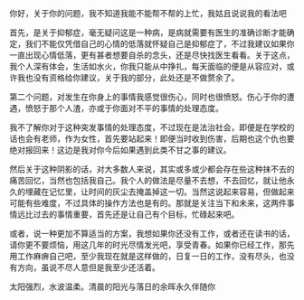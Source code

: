 你好，关于你的问题，我不知道我能不能帮不帮的上忙，我姑且说说我的看法吧

首先，是关于抑郁症，毫无疑问这是一种病，是病就需要有医生的准确诊断才能确定，我们不能仅凭借自己的心情的低落就怀疑自己是抑郁症了，不过我建议如果你一直出现心情低落，更有甚者想要自杀的念头，还是尽快找医生看看。关于这点，我个人深有体会，生活如水火，你我只能从中挣扎，每天面临的便是从容应对，或许我也没有资格给你建议，关于我的部分，此处还是不做赘余了。

第二个问题，对发生在你身上的事情我感觉很伤心，同时也很愤怒。伤心于你的遭遇，愤怒于那个人渣，亦或于你面对不平的事情的处理态度。

我不了解你对于这种突发事情的处理态度，不过现在是法治社会，即便是在学校的话也会有老师，作为女性，首先要站起来！即便当时收到伤害，后期也这个仇也要绝对报回来！这边是我对你今后如果遇到此类不甘之事的建议。

 然后关于这种阴影的话，对大多数人来说，其实或多或少都会存在些这种抹不去的痛苦回忆，当然也包括我自己。我个人的做法是尽量不去想，不去回忆，就让他永久的埋藏在记忆里，让时间的灰尘去掩盖掉这一切。当然这说起来容易，但做起来可能有些难度，不过具体的操作方法也是有的。那就是关注当下和未来，这两件事情远比过去的事情重要，首先还是让自己有个目标，忙碌起来吧。

或者，说一种更加不算适当的方案，我想如果你还没有工作，或者还在读书的话，请你更不要烦恼，用这几年的时光尽情发光吧，享受青春。如果你已经工作，那先用工作麻痹自己吧，至少我现在就是这样做的，日复一日的工作，没有尽头，也没有方向，虽说不尽人意但是我至少还活着。

太阳强烈，水波温柔。清晨的阳光与落日的余晖永久伴随你

